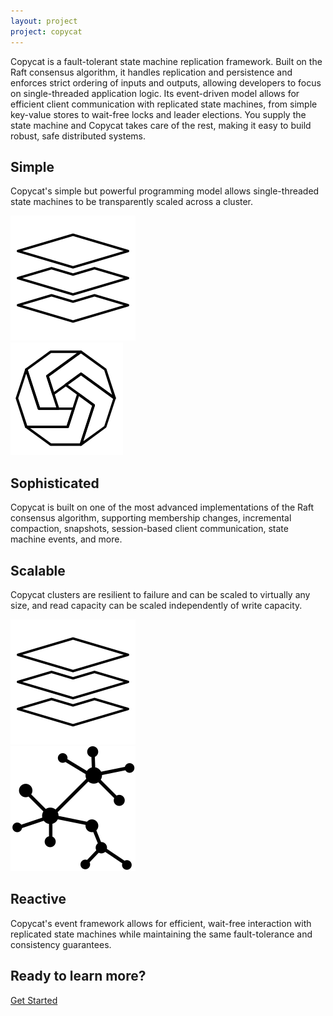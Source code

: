 ```yaml
---
layout: project
project: copycat
---
```


<div class="feature intro">
  <div class="container">
    <div class="row">
      <div class="col-sm-12">
        <p>
Copycat is a fault-tolerant state machine replication framework. Built on the Raft consensus algorithm, it handles replication and persistence and enforces strict ordering of inputs and outputs, allowing developers to focus on single-threaded application logic. Its event-driven model allows for efficient client communication with replicated state machines, from simple key-value stores to wait-free locks and leader elections. You supply the state machine and Copycat takes care of the rest, making it easy to build robust, safe distributed systems.
        </p>
      </div>
    </div>
  </div>
</div>

<!--Simple -->
<div class="feature gray-background">
  <div class="container">
    <div class="row">
      <div class="col-sm-6">
        <h2>Simple</h2>
        <p>
          Copycat's simple but powerful programming model allows single-threaded state machines to be transparently scaled across a cluster.</p>
      </div>
      <div class="col-sm-5 text-right">
        <img class="svg" src="/assets/img/icons/scalable.svg">
      </div>
    </div>
  </div>
</div>

<div class="feature white-background">
  <div class="container">
    <div class="row">
      <div class="col-sm-5 col-sm-offset-1">
        <img class="svg" src="/assets/img/icons/consensus.svg">
      </div>
      <div class="col-sm-6 text-right">
        <h2>Sophisticated</h2>
        <p>
          Copycat is built on one of the most advanced implementations of the Raft consensus algorithm, supporting membership changes, incremental compaction, snapshots, session-based client communication, state machine events, and more.
        </p>
      </div>
    </div>
  </div>
</div>

<!--Scalable -->
<div class="feature gray-background">
  <div class="container">
    <div class="row">
      <div class="col-sm-6">
        <h2>Scalable</h2>
        <p>Copycat clusters are resilient to failure and can be scaled to virtually any size, and read capacity can be scaled independently of write capacity.</p>
      </div>
      <div class="col-sm-5 text-right">
        <img class="svg" src="/assets/img/icons/scalable.svg">
      </div>
    </div>
  </div>
</div>

<div class="feature white-background">
  <div class="container">
    <div class="row">
      <div class="col-sm-5 col-sm-offset-1">
        <img class="svg" src="/assets/img/icons/reactive.svg">
      </div>
      <div class="col-sm-6 text-right">
        <h2>Reactive</h2>
        <p>
          Copycat's event framework allows for efficient, wait-free interaction with replicated state machines while maintaining the same fault-tolerance and consistency guarantees.
        </p>
      </div>
    </div>
  </div>
</div>

<!-- <div class="feature showcase-white">
  <div class="container">
    <div class="row">
<div class="col-sm-6" markdown="1">
```java
public class MapStateMachine extends StateMachine {
  private Map<Object, Commit<PutCommand>> map = new HashMap<>();

  private Object put(Commit<PutCommand> commit) {
    map.put(commit.operation().key(), commit);
  }

  private Object get(Commit<GetQuery> commit) {
    Commit<PutCommand> value = map.get(commit.operation().key());
    commit.close();
    return value != null ? value.operation().value() : null;
  }

  private Object remove(Commit<RemoveCommand> commit) {
    Commit<PutCommand> value = map.remove(commit.operation().key());
    commit.clean();
    if (value != null) {
      value.clean();
      return value.operation().value();
    }
    return null;
  }
}
```
</div>
      <div class="col-sm-6 text-right">
        <h2>Extensible</h2>
        <p>Copycat allows user-defined state machines to be plugged directly into the Raft algorithm, enabling your application logic to be automatically replicated and fully consistent.</p>
      </div>
    </div>
  </div>
</div> -->

<!--Learn more -->
<div class="feature get-started colored-background">
  <div class="container">
    <div class="row">
      <div class="col-sm-12 text-center">
        <h2>Ready to learn more?</h2>
        <p>
          <a href="/{{ page.project }}/docs/getting-started" class="btn btn-default btn-lg doc-btn">Get Started</a>
        </p>
      </div>
    </div>
  </div>
</div>
